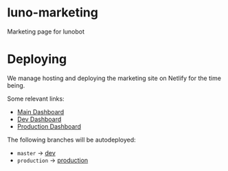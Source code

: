 # luno-marketing
Marketing page for lunobot

# Deploying

We manage hosting and deploying the marketing site on Netlify for the time being.

Some relevant links:
- [Main Dashboard](https://app.netlify.com/sites)
- [Dev Dashboard](https://app.netlify.com/sites/9ac8d53efacb9d2db47188faf5814a5a)
- [Production Dashboard](https://app.netlify.com/sites/9ac8d53efacb9d2db47188faf5814a5a)

The following branches will be autodeployed:
- `master` -> [dev](https://www.dev.lunohq.com)
- `production` -> [production](https://www.lunohq.com)

